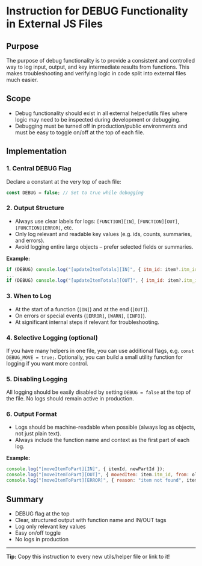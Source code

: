 # Instruction for DEBUG Functionality in External JS Files

## Purpose
The purpose of debug functionality is to provide a consistent and controlled way to log input, output, and key intermediate results from functions. This makes troubleshooting and verifying logic in code split into external files much easier.

## Scope
- Debug functionality should exist in all external helper/utils files where logic may need to be inspected during development or debugging.
- Debugging must be turned off in production/public environments and must be easy to toggle on/off at the top of each file.

## Implementation

### 1. Central DEBUG Flag
Declare a constant at the very top of each file:
```js
const DEBUG = false; // Set to true while debugging
```

### 2. Output Structure
- Always use clear labels for logs: `[FUNCTION][IN]`, `[FUNCTION][OUT]`, `[FUNCTION][ERROR]`, etc.
- Only log relevant and readable key values (e.g. ids, counts, summaries, and errors).
- Avoid logging entire large objects – prefer selected fields or summaries.

**Example:**
```js
if (DEBUG) console.log("[updateItemTotals][IN]", { itm_id: item?.itm_id });
...
if (DEBUG) console.log("[updateItemTotals][OUT]", { itm_id: item?.itm_id, mat_total: item.itm_material_user_price_total });
```

### 3. When to Log
- At the start of a function (`[IN]`) and at the end (`[OUT]`).
- On errors or special events (`[ERROR]`, `[WARN]`, `[INFO]`).
- At significant internal steps if relevant for troubleshooting.

### 4. Selective Logging (optional)
If you have many helpers in one file, you can use additional flags, e.g. `const DEBUG_MOVE = true;`.
Optionally, you can build a small utility function for logging if you want more control.

### 5. Disabling Logging
All logging should be easily disabled by setting `DEBUG = false` at the top of the file. 
No logs should remain active in production.

### 6. Output Format
- Logs should be machine-readable when possible (always log as objects, not just plain text).
- Always include the function name and context as the first part of each log.

**Example:**
```js
console.log("[moveItemToPart][IN]", { itemId, newPartId });
console.log("[moveItemToPart][OUT]", { movedItem: item.itm_id, from: oldPart?.prt_id, to: newPart.prt_id });
console.log("[moveItemToPart][ERROR]", { reason: "item not found", itemId });
```

## Summary
- DEBUG flag at the top
- Clear, structured output with function name and IN/OUT tags
- Log only relevant key values
- Easy on/off toggle
- No logs in production

---
**Tip:** Copy this instruction to every new utils/helper file or link to it!
